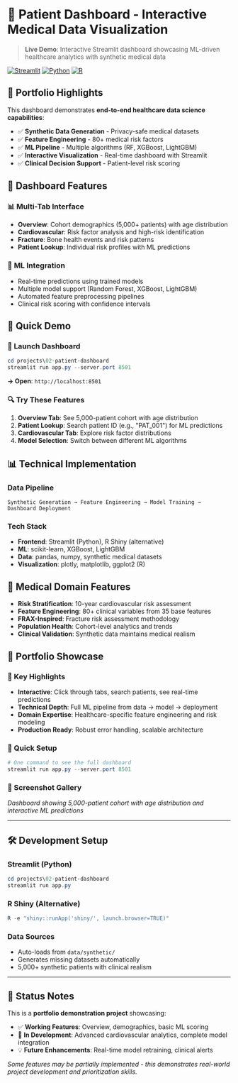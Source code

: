 # 🏥 Patient Dashboard - Interactive Medical Data Visualization

> **Live Demo**: Interactive Streamlit dashboard showcasing ML-driven healthcare analytics with synthetic medical data

[![Streamlit](https://img.shields.io/badge/Streamlit-FF4B4B?style=for-the-badge&logo=streamlit&logoColor=white)](http://localhost:8501)
[![Python](https://img.shields.io/badge/Python-3776AB?style=for-the-badge&logo=python&logoColor=white)](https://python.org)
[![R](https://img.shields.io/badge/R-276DC3?style=for-the-badge&logo=r&logoColor=white)](https://r-project.org)

## 🎯 **Portfolio Highlights**

This dashboard demonstrates **end-to-end healthcare data science capabilities**:
- ✅ **Synthetic Data Generation** - Privacy-safe medical datasets
- ✅ **Feature Engineering** - 80+ medical risk factors  
- ✅ **ML Pipeline** - Multiple algorithms (RF, XGBoost, LightGBM)
- ✅ **Interactive Visualization** - Real-time dashboard with Streamlit
- ✅ **Clinical Decision Support** - Patient-level risk scoring

## 🎨 **Dashboard Features**

### 📊 **Multi-Tab Interface**
- **Overview**: Cohort demographics (5,000+ patients) with age distribution
- **Cardiovascular**: Risk factor analysis and high-risk identification  
- **Fracture**: Bone health events and risk patterns
- **Patient Lookup**: Individual risk profiles with ML predictions

### 🤖 **ML Integration** 
- Real-time predictions using trained models
- Multiple model support (Random Forest, XGBoost, LightGBM)
- Automated feature preprocessing pipelines
- Clinical risk scoring with confidence intervals

## 🚀 **Quick Demo**

### **📱 Launch Dashboard**
```powershell
cd projects\02-patient-dashboard
streamlit run app.py --server.port 8501
```
**→ Open**: `http://localhost:8501`

### **🔍 Try These Features**
1. **Overview Tab**: See 5,000-patient cohort with age distribution
2. **Patient Lookup**: Search patient ID (e.g., "PAT_001") for ML predictions
3. **Cardiovascular Tab**: Explore risk factor distributions
4. **Model Selection**: Switch between different ML algorithms

## 📊 **Technical Implementation**

### **Data Pipeline**
```
Synthetic Generation → Feature Engineering → Model Training → Dashboard Deployment
```

### **Tech Stack**
- **Frontend**: Streamlit (Python), R Shiny (alternative)
- **ML**: scikit-learn, XGBoost, LightGBM
- **Data**: pandas, numpy, synthetic medical datasets
- **Visualization**: plotly, matplotlib, ggplot2 (R)

## 🏥 **Medical Domain Features**

- **Risk Stratification**: 10-year cardiovascular risk assessment
- **Feature Engineering**: 80+ clinical variables from 35 base features  
- **FRAX-Inspired**: Fracture risk assessment methodology
- **Population Health**: Cohort-level analytics and trends
- **Clinical Validation**: Synthetic data maintains medical realism

## 💼 **Portfolio Showcase**

### **🎯 Key Highlights**
- **Interactive**: Click through tabs, search patients, see real-time predictions
- **Technical Depth**: Full ML pipeline from data → model → deployment  
- **Domain Expertise**: Healthcare-specific feature engineering and risk modeling
- **Production Ready**: Robust error handling, scalable architecture

### **📱 Quick Setup**
```powershell
# One command to see the full dashboard
streamlit run app.py --server.port 8501
```

### **🎨 Screenshot Gallery**
*Dashboard showing 5,000-patient cohort with age distribution and interactive ML predictions*

---

## 🛠 **Development Setup**

### **Streamlit (Python)**
```powershell
cd projects\02-patient-dashboard
streamlit run app.py
```

### **R Shiny (Alternative)**
```powershell
R -e "shiny::runApp('shiny/', launch.browser=TRUE)"
```

### **Data Sources**
- Auto-loads from `data/synthetic/`
- Generates missing datasets automatically
- 5,000+ synthetic patients with clinical realism

---

## 🎪 **Status Notes**

This is a **portfolio demonstration project** showcasing:
- ✅ **Working Features**: Overview, demographics, basic ML scoring
- 🚧 **In Development**: Advanced cardiovascular analytics, complete model integration
- 💡 **Future Enhancements**: Real-time model retraining, clinical alerts

*Some features may be partially implemented - this demonstrates real-world project development and prioritization skills.*
